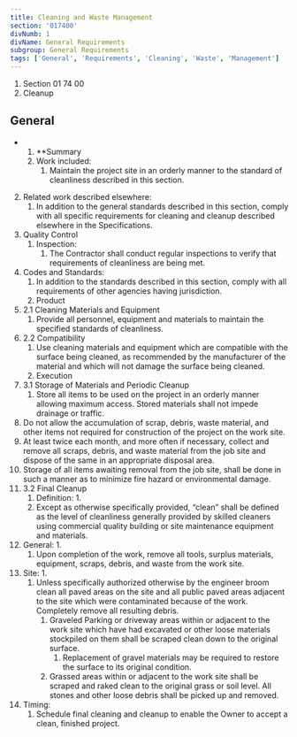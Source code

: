 ```yaml
---
title: Cleaning and Waste Management
section: '017400'
divNumb: 1
divName: General Requirements
subgroup: General Requirements
tags: ['General', 'Requirements', 'Cleaning', 'Waste', 'Management']
---
```


   1. Section 01 74 00
   1. Cleanup

## General


* 
	1. **Summary
   1. Work included:
      1. Maintain the project site in an orderly manner to the standard of cleanliness described in this section.
2. Related work described elsewhere:
      1. In addition to the general standards described in this section, comply with all specific requirements for cleaning and cleanup described elsewhere in the Specifications.
2. Quality Control
   1. Inspection:
      1. The Contractor shall conduct regular inspections to verify that requirements of cleanliness are being met.
2. Codes and Standards:
      1. In addition to the standards described in this section, comply with all requirements of other agencies having jurisdiction.
   1. Product
1. 2.1 Cleaning Materials and Equipment
   1. Provide all personnel, equipment and materials to maintain the specified standards of cleanliness.
1. 2.2 Compatibility
   1. Use cleaning materials and equipment which are compatible with the surface being cleaned, as recommended by the manufacturer of the material and which will not damage the surface being cleaned.
   1. Execution
1. 3.1 Storage of Materials and Periodic Cleanup
   1. Store all items to be used on the project in an orderly manner allowing maximum access. Stored materials shall not impede drainage or traffic.
2. Do not allow the accumulation of scrap, debris, waste material, and other items not required for construction of the project on the work site.
3. At least twice each month, and more often if necessary, collect and remove all scraps, debris, and waste material from the job site and dispose of the same in an appropriate disposal area.
4. Storage of all items awaiting removal from the job site, shall be done in such a manner as to minimize fire hazard or environmental damage.
1. 3.2 Final Cleanup
   1. Definition:
      1. 
	1. Except as otherwise specifically provided, “clean” shall be defined as the level of cleanliness generally provided by skilled cleaners using commercial quality building or site maintenance equipment and materials.
2. General:
      1. 
	1. Upon completion of the work, remove all tools, surplus materials, equipment, scraps, debris, and waste from the work site.
3. Site:
      1. 
	1. Unless specifically authorized otherwise by the engineer broom clean all paved areas on the site and all public paved areas adjacent to the site which were contaminated because of the work. Completely remove all resulting debris.
		1. Graveled Parking or driveway areas within or adjacent to the work site which have had excavated or other loose materials stockpiled on them shall be scraped clean down to the original surface.
			1. Replacement of gravel materials may be required to restore the surface to its original condition.
		2. Grassed areas within or adjacent to the work site shall be scraped and raked clean to the original grass or soil level. All stones and other loose debris shall be picked up and removed.
4. Timing:
	1. Schedule final cleaning and cleanup to enable the Owner to accept a clean, finished project.

